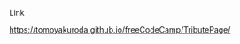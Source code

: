 <p>Link</p>
<a href="https://tomoyakuroda.github.io/freeCodeCamp/TributePage/">https://tomoyakuroda.github.io/freeCodeCamp/TributePage/</a>